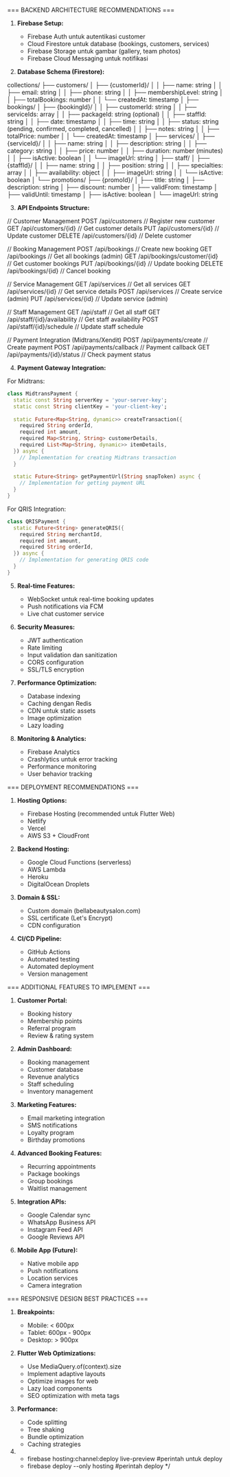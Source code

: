=== BACKEND ARCHITECTURE RECOMMENDATIONS ===

1. **Firebase Setup:**
   - Firebase Auth untuk autentikasi customer
   - Cloud Firestore untuk database (bookings, customers, services)
   - Firebase Storage untuk gambar (gallery, team photos)
   - Firebase Cloud Messaging untuk notifikasi

2. **Database Schema (Firestore):**

collections/
├── customers/
│   ├── {customerId}/
│   │   ├── name: string
│   │   ├── email: string
│   │   ├── phone: string
│   │   ├── membershipLevel: string
│   │   ├── totalBookings: number
│   │   └── createdAt: timestamp
│
├── bookings/
│   ├── {bookingId}/
│   │   ├── customerId: string
│   │   ├── serviceIds: array
│   │   ├── packageId: string (optional)
│   │   ├── staffId: string
│   │   ├── date: timestamp
│   │   ├── time: string
│   │   ├── status: string (pending, confirmed, completed, cancelled)
│   │   ├── notes: string
│   │   ├── totalPrice: number
│   │   └── createdAt: timestamp
│
├── services/
│   ├── {serviceId}/
│   │   ├── name: string
│   │   ├── description: string
│   │   ├── category: string
│   │   ├── price: number
│   │   ├── duration: number (minutes)
│   │   ├── isActive: boolean
│   │   └── imageUrl: string
│
├── staff/
│   ├── {staffId}/
│   │   ├── name: string
│   │   ├── position: string
│   │   ├── specialties: array
│   │   ├── availability: object
│   │   ├── imageUrl: string
│   │   └── isActive: boolean
│
└── promotions/
    ├── {promoId}/
    │   ├── title: string
    │   ├── description: string
    │   ├── discount: number
    │   ├── validFrom: timestamp
    │   ├── validUntil: timestamp
    │   ├── isActive: boolean
    │   └── imageUrl: string

3. **API Endpoints Structure:**

// Customer Management
POST   /api/customers              // Register new customer
GET    /api/customers/{id}         // Get customer details
PUT    /api/customers/{id}         // Update customer
DELETE /api/customers/{id}         // Delete customer

// Booking Management
POST   /api/bookings               // Create new booking
GET    /api/bookings               // Get all bookings (admin)
GET    /api/bookings/customer/{id} // Get customer bookings
PUT    /api/bookings/{id}          // Update booking
DELETE /api/bookings/{id}          // Cancel booking

// Service Management
GET    /api/services               // Get all services
GET    /api/services/{id}          // Get service details
POST   /api/services               // Create service (admin)
PUT    /api/services/{id}          // Update service (admin)

// Staff Management
GET    /api/staff                  // Get all staff
GET    /api/staff/{id}/availability // Get staff availability
POST   /api/staff/{id}/schedule    // Update staff schedule

// Payment Integration (Midtrans/Xendit)
POST   /api/payments/create        // Create payment
POST   /api/payments/callback      // Payment callback
GET    /api/payments/{id}/status   // Check payment status

4. **Payment Gateway Integration:**

For Midtrans:
```dart
class MidtransPayment {
  static const String serverKey = 'your-server-key';
  static const String clientKey = 'your-client-key';
  
  static Future<Map<String, dynamic>> createTransaction({
    required String orderId,
    required int amount,
    required Map<String, String> customerDetails,
    required List<Map<String, dynamic>> itemDetails,
  }) async {
    // Implementation for creating Midtrans transaction
  }
  
  static Future<String> getPaymentUrl(String snapToken) async {
    // Implementation for getting payment URL
  }
}
```

For QRIS Integration:
```dart
class QRISPayment {
  static Future<String> generateQRIS({
    required String merchantId,
    required int amount,
    required String orderId,
  }) async {
    // Implementation for generating QRIS code
  }
}
```

5. **Real-time Features:**
   - WebSocket untuk real-time booking updates
   - Push notifications via FCM
   - Live chat customer service

6. **Security Measures:**
   - JWT authentication
   - Rate limiting
   - Input validation dan sanitization
   - CORS configuration
   - SSL/TLS encryption

7. **Performance Optimization:**
   - Database indexing
   - Caching dengan Redis
   - CDN untuk static assets
   - Image optimization
   - Lazy loading

8. **Monitoring & Analytics:**
   - Firebase Analytics
   - Crashlytics untuk error tracking
   - Performance monitoring
   - User behavior tracking

=== DEPLOYMENT RECOMMENDATIONS ===

1. **Hosting Options:**
   - Firebase Hosting (recommended untuk Flutter Web)
   - Netlify
   - Vercel
   - AWS S3 + CloudFront

2. **Backend Hosting:**
   - Google Cloud Functions (serverless)
   - AWS Lambda
   - Heroku
   - DigitalOcean Droplets

3. **Domain & SSL:**
   - Custom domain (bellabeautysalon.com)
   - SSL certificate (Let's Encrypt)
   - CDN configuration

4. **CI/CD Pipeline:**
   - GitHub Actions
   - Automated testing
   - Automated deployment
   - Version management

=== ADDITIONAL FEATURES TO IMPLEMENT ===

1. **Customer Portal:**
   - Booking history
   - Membership points
   - Referral program
   - Review & rating system

2. **Admin Dashboard:**
   - Booking management
   - Customer database
   - Revenue analytics
   - Staff scheduling
   - Inventory management

3. **Marketing Features:**
   - Email marketing integration
   - SMS notifications
   - Loyalty program
   - Birthday promotions

4. **Advanced Booking Features:**
   - Recurring appointments
   - Package bookings
   - Group bookings
   - Waitlist management

5. **Integration APIs:**
   - Google Calendar sync
   - WhatsApp Business API
   - Instagram Feed API
   - Google Reviews API

6. **Mobile App (Future):**
   - Native mobile app
   - Push notifications
   - Location services
   - Camera integration

=== RESPONSIVE DESIGN BEST PRACTICES ===

1. **Breakpoints:**
   - Mobile: < 600px
   - Tablet: 600px - 900px
   - Desktop: > 900px

2. **Flutter Web Optimizations:**
   - Use MediaQuery.of(context).size
   - Implement adaptive layouts
   - Optimize images for web
   - Lazy load components
   - SEO optimization with meta tags

3. **Performance:**
   - Code splitting
   - Tree shaking
   - Bundle optimization
   - Caching strategies

4. - firebase hosting:channel:deploy live-preview #perintah untuk deploy 
   - firebase deploy --only hosting #perintah deploy
*/